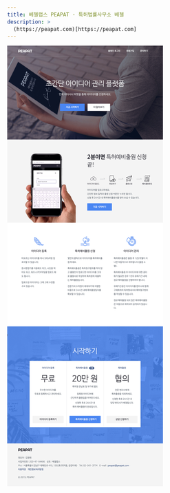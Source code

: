 ```yaml
---
title: 베젤랩스 PEAPAT - 특허법률사무소 베젤
description: >
  (https://peapat.com)[https://peapat.com]
---
```


![](/assets/img/blog/peapat.png)
